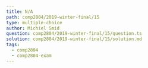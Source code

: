 ```yaml
---
title: N/A
path: comp2804/2019-winter-final/15
type: multiple-choice
author: Michiel Smid
question: comp2804/2019-winter-final/15/question.ts
solution: comp2804/2019-winter-final/15/solution.md
tags:
  - comp2804
  - comp2804-exam
---
```

